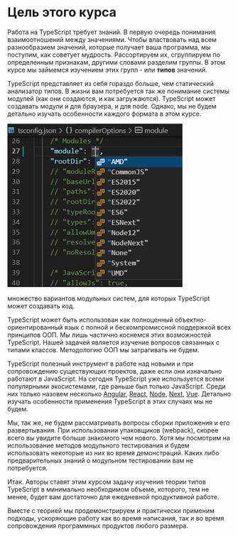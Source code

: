 # Цель этого курса

Работа на TypeScript требует знаний. В первую очередь понимания взаимоотношений между значениями. Чтобы властвовать над всем разнообразием значений, которые получает ваша программа, мы поступим, как советует мудрость. Рассортируем их, сгруппируем по определенным признакам, другими словами разделим группы. В этом курсе мы займемся изучением этих групп - или **типов** значений.

TypeScript представляет из себя гораздо больше, чем статический анализатор типов. В жизни вам потребуется так же понимание системы модулей (как они создаются, и как загружаются). TypeScript может создавать модули и для браузера, и для node. Однако, мы не будем детально изучать особенности каждого формата в этом курсе.

![Различные варианты систем загрузки модулей](assets/modules.png)

множество вариантов модульных систем, для которых TypeScript может создавать код.

TypeScript может быть использован как полноценный объектно-ориентированный язык с полной и бескомпромиссной поддержкой всех принципов ООП. Мы лишь частично коснемся этих возможностей TypeScript. Нашей задачей является изучение вопросов связанных с типами классов. Методологию ООП мы затрагивать не будем.

TypeScript полезный инструмент в работе над новыми и при сопровождению существующих проектов, даже если они изначально работают в JavaScript. На сегодня TypeScript уже используется всеми популярными экосистемами, где раньше был только JavaScript. Среди них только назовем несколько [Angular](https://angular.io/guide/typescript-configuration), [React](https://create-react-app.dev/docs/adding-typescript/), [Node](https://nodejs.dev/learn/nodejs-with-typescript), [Next](https://nextjs.org/docs/basic-features/typescript), [Vue](https://v2.vuejs.org/v2/guide/typescript.html). Детально изучать особенности применения TypeScript в этих случаях мы не будем.

Мы, так же, не будем рассматривать вопросы сборки приложения и его развертывания. При использовании упаковщиков (webpack), скорее всего вы увидите больше знакомого чем нового. Хотя мы посмотрим на использование методов модульного тестирования и будем использовать некоторые из них во время демонстраций. Каких либо предварительных знаний о модульном тестировании вам не потребуется.

Итак. Авторы ставят этим курсом задачу изучения теории типов TypeScript в минимально необходимом объеме, которого, тем не менее, будет вам достаточно для ежедневной продуктивной работе.

Вместе с теорией мы продемонстрируем и практически применим подходы, ускоряющие работу как во время написания, так и во время сопровождения программных продуктов любого размера.
